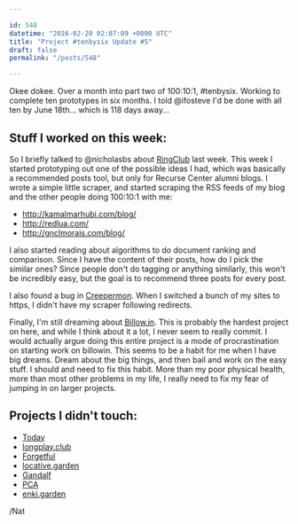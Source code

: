 ```yaml
---

id: 548
datetime: "2016-02-20 02:07:09 +0000 UTC"
title: "Project #tenbysix Update #5"
draft: false
permalink: "/posts/548"

---
```


Okee dokee. Over a month into part two of 100:10:1, #tenbysix. Working to complete ten prototypes in six months. I told @ifosteve I'd be done with all ten by June 18th... which is 118 days away...

## Stuff I worked on this week:

So I briefly talked to @nicholasbs about [RingClub](https://github.com/icco/ringclub) last week. This week I started prototyping out one of the possible ideas I had, which was basically a recommended posts tool, but only for Recurse Center alumni blogs. I wrote a simple little scraper, and started scraping the RSS feeds of my blog and the other people doing 100:10:1 with me: 

 - http://kamalmarhubi.com/blog/
 - http://redlua.com/
 - http://gnclmorais.com/blog/

I also started reading about algorithms to do document ranking and comparison. Since I have the content of their posts, how do I pick the similar ones? Since people don't do tagging or anything similarly, this won't be incredibly easy, but the goal is to recommend three posts for every post.

I also found a bug in [Creepermon](https://github.com/icco/creepermon). When I switched a bunch of my sites to https, I didn't have my scraper following redirects.

Finally, I'm still dreaming about [Billow.in](https://github.com/icco/billowin). This is probably the hardest project on here, and while I think about it a lot, I never seem to really commit. I would actually argue doing this entire project is a mode of procrastination on starting work on billowin. This seems to be a habit for me when I have big dreams. Dream about the big things, and then bail and work on the easy stuff. I should and need to fix this habit. More than my poor physical health, more than most other problems in my life, I really need to fix my fear of jumping in on larger projects.

## Projects I didn't touch:

 - [Today](https://github.com/icco/today)
 - [longplay.club](https://github.com/icco/longplay.club)
 - [Forgetful](https://github.com/icco/forgetful)
 - [locative.garden](https://github.com/icco/locative.garden)
 - [Gandalf](https://github.com/icco/gandalf)
 - [PCA](https://github.com/icco/pca)
 - [enki.garden](https://github.com/icco/enki.garden)

/Nat
